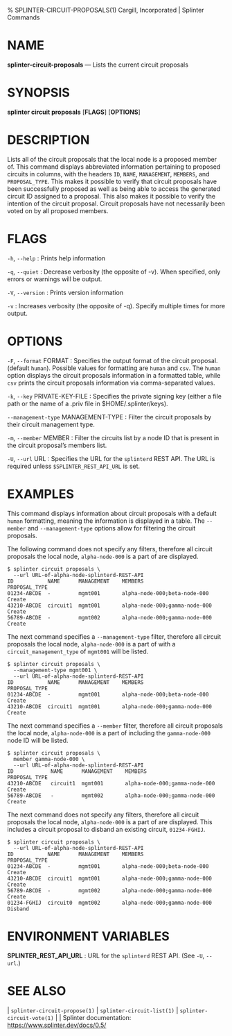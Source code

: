 % SPLINTER-CIRCUIT-PROPOSALS(1) Cargill, Incorporated | Splinter Commands
<!--
  Copyright 2018-2020 Cargill Incorporated
  Licensed under Creative Commons Attribution 4.0 International License
  https://creativecommons.org/licenses/by/4.0/
-->

NAME
====

**splinter-circuit-proposals** — Lists the current circuit proposals

SYNOPSIS
========
**splinter circuit proposals** \[**FLAGS**\] \[**OPTIONS**\]

DESCRIPTION
===========
Lists all of the circuit proposals that the local node is a proposed member of.
This command displays abbreviated information pertaining to proposed circuits in
columns, with the headers `ID`, `NAME`, `MANAGEMENT`, `MEMBERS`, and
`PROPOSAL_TYPE`. This makes it possible to verify that circuit proposals have
been successfully proposed as well as being able to access the generated
circuit ID assigned to a proposal. This also makes it possible to verify the
intention of the circuit proposal. Circuit proposals have not necessarily been
voted on by all proposed members.

FLAGS
=====
`-h`, `--help`
: Prints help information

`-q`, `--quiet`
: Decrease verbosity (the opposite of -v). When specified, only errors or
  warnings will be output.

`-V`, `--version`
: Prints version information

`-v`
: Increases verbosity (the opposite of -q). Specify multiple times for more
  output.

OPTIONS
=======
`-F`, `--format` FORMAT
: Specifies the output format of the circuit proposal. (default `human`).
  Possible values for formatting are `human` and `csv`. The `human` option
  displays the circuit proposals information in a formatted table, while `csv`
  prints the circuit proposals information via comma-separated values.

`-k`, `--key` PRIVATE-KEY-FILE
: Specifies the private signing key (either a file path or the name of a
  .priv file in $HOME/.splinter/keys).

`--management-type` MANAGEMENT-TYPE
: Filter the circuit proposals by their circuit management type.

`-m`, `--member` MEMBER
: Filter the circuits list by a node ID that is present in the circuit
  proposal’s members list.

`-U`, `--url` URL
: Specifies the URL for the `splinterd` REST API. The URL is required unless
  `$SPLINTER_REST_API_URL` is set.

EXAMPLES
========
This command displays information about circuit proposals with a default `human`
formatting, meaning the information is displayed in a table. The `--member` and
`--management-type` options allow for filtering the circuit proposals.

The following command does not specify any filters, therefore all circuit
proposals the local node, `alpha-node-000` is a part of are displayed.
```
$ splinter circuit proposals \
  --url URL-of-alpha-node-splinterd-REST-API
ID           NAME      MANAGEMENT    MEMBERS                       PROPOSAL_TYPE
01234-ABCDE  -         mgmt001       alpha-node-000;beta-node-000  Create
43210-ABCDE  circuit1  mgmt001       alpha-node-000;gamma-node-000 Create
56789-ABCDE  -         mgmt002       alpha-node-000;gamma-node-000 Create
```

The next command specifies a `--management-type` filter, therefore all circuit
proposals the local node, `alpha-node-000` is a part of with a
`circuit_management_type` of `mgmt001` will be listed.
```
$ splinter circuit proposals \
  --management-type mgmt001 \
  --url URL-of-alpha-node-splinterd-REST-API
ID           NAME      MANAGEMENT    MEMBERS                       PROPOSAL_TYPE
01234-ABCDE  -         mgmt001       alpha-node-000;beta-node-000  Create
43210-ABCDE  circuit1  mgmt001       alpha-node-000;gamma-node-000 Create
```

The next command specifies a `--member` filter, therefore all circuit proposals
the local node, `alpha-node-000` is a part of including the `gamma-node-000`
node ID will be listed.
```
$ splinter circuit proposals \
  member gamma-node-000 \
  --url URL-of-alpha-node-splinterd-REST-API
ID            NAME      MANAGEMENT    MEMBERS                       PROPOSAL_TYPE
43210-ABCDE   circuit1  mgmt001       alpha-node-000;gamma-node-000 Create
56789-ABCDE   -         mgmt002       alpha-node-000;gamma-node-000 Create
```

The next command does not specify any filters, therefore all circuit
proposals the local node, `alpha-node-000` is a part of are displayed. This
includes a circuit proposal to disband an existing circuit, `01234-FGHIJ`.
```
$ splinter circuit proposals \
  --url URL-of-alpha-node-splinterd-REST-API
ID           NAME      MANAGEMENT    MEMBERS                       PROPOSAL_TYPE
01234-ABCDE  -         mgmt001       alpha-node-000;beta-node-000  Create
43210-ABCDE  circuit1  mgmt001       alpha-node-000;gamma-node-000 Create
56789-ABCDE  -         mgmt002       alpha-node-000;gamma-node-000 Create
01234-FGHIJ  circuit0  mgmt002       alpha-node-000;gamma-node-000 Disband
```

ENVIRONMENT VARIABLES
=====================
**SPLINTER_REST_API_URL**
: URL for the `splinterd` REST API. (See `-U`, `--url`.)

SEE ALSO
========
| `splinter-circuit-propose(1)`
| `splinter-circuit-list(1)`
| `splinter-circuit-vote(1)`
|
| Splinter documentation: https://www.splinter.dev/docs/0.5/
